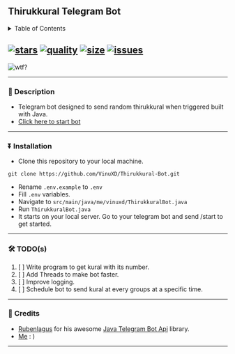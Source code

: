 ## Thirukkural Telegram Bot

<details><summary>Table of Contents</summary>  
    <br>
  - [🧾 Description](#-description)
  - [⏬ Installation](#-installation)
  - [🛠 TODO(s)](#-todos)
  - [🌟 Credits](#-credits)
</details>

[![stars](https://img.shields.io/github/stars/vinuxd/thirukkural-bot?style=for-the-badge&logo=gith)]()
[![quality](https://img.shields.io/github/languages/top/vinuxd/thirukkural-bot?style=for-the-badge)]()
[![size](https://img.shields.io/github/repo-size/vinuxd/thirukkural-bot?style=for-the-badge)]()
[![issues](https://img.shields.io/github/issues/vinuxd/thirukkural-bot?style=for-the-badge)]()
---

<img align="center" alt="wtf?" src=https://malaikovil.files.wordpress.com/2017/04/mzl-yrujcpws.png></img>

---

### 🧾 Description

* Telegram bot designed to send random thirukkural when triggered built with Java.
* [Click here to start bot](https://telegram.me/ThirukkuralRobot)

---

### ⏬ Installation

* Clone this repository to your local machine.

```git
git clone https://github.com/VinuXD/Thirukkural-Bot.git
```

* Rename `.env.example` to `.env`
* Fill `.env` variables.
* Navigate to `src/main/java/me/vinuxd/ThirukkuralBot.java`
* Run `ThirukkuralBot.java`
* It starts on your local server. Go to your telegram bot and send /start to get started.

---

### 🛠 TODO(s)

1. [ ] Write program to get kural with its number.
2. [ ] Add Threads to make bot faster.
3. [ ] Improve logging.
4. [ ] Schedule bot to send kural at every groups at a specific time.

---
### 🌟 Credits

* [Rubenlagus](https://github.com/rubenlagus) for his awesome [Java Telegram Bot Api](https://github.com/rubenlagus/telegrambots) library.
* [Me](https://github.com/vinuxd) : )
---
